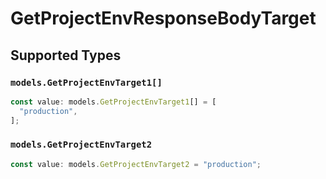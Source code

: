 # GetProjectEnvResponseBodyTarget


## Supported Types

### `models.GetProjectEnvTarget1[]`

```typescript
const value: models.GetProjectEnvTarget1[] = [
  "production",
];
```

### `models.GetProjectEnvTarget2`

```typescript
const value: models.GetProjectEnvTarget2 = "production";
```


